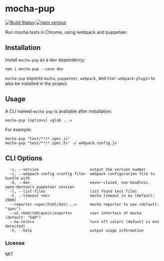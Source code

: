# mocha-pup

[![Build Status](https://github.com/wixplosives/mocha-pup/workflows/tests/badge.svg)](https://github.com/wixplosives/mocha-pup/actions)
[![npm version](https://img.shields.io/npm/v/mocha-pup.svg)](https://www.npmjs.com/package/mocha-pup)

Run mocha tests in Chrome, using webpack and puppeteer.

## Installation

Install `mocha-pup` as a dev dependency:

```
npm i mocha-pup --save-dev
```

`mocha-pup` expects `mocha`, `puppeteer`, `webpack`, and `html-webpack-plugin` to also be installed in the project.

## Usage

A CLI named `mocha-pup` is available after installation:

```
mocha-pup [options] <glob ...>
```

For example:

```
mocha-pup "test/**/*.spec.js"
mocha-pup "test/**/*.spec.ts" -c webpack.config.js
```

## CLI Options

```
  -v, --version                       output the version number
  -c, --webpack-config <config file>  webpack configuration file to bundle with
  -d, --dev                           never-closed, non-headless, open-devtools puppeteer session
  -l, --list-files                    list found test files
  -t, --timeout <ms>                  mocha timeout in ms (default: 2000)
  --reporter <spec/html/dot/...>      mocha reporter to use (default: "spec")
  --ui <bdd|tdd|qunit|exports>        user interface of mocha (default: "bdd")
  --no-colors                         turn off colors (default is env detected)
  -h, --help                          output usage information
```

### License

MIT
